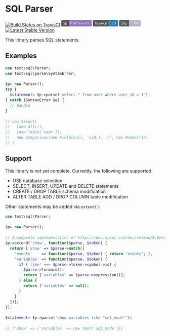 SQL Parser
==========

[![Build Status on TravisCI](https://secure.travis-ci.org/xp-forge/sql-parser.svg)](http://travis-ci.org/xp-forge/sql-parser)
[![XP Framework Module](https://raw.githubusercontent.com/xp-framework/web/master/static/xp-framework-badge.png)](https://github.com/xp-framework/core)
[![BSD Licence](https://raw.githubusercontent.com/xp-framework/web/master/static/licence-bsd.png)](https://github.com/xp-framework/core/blob/master/LICENCE.md)
[![Requires PHP 7.0+](https://raw.githubusercontent.com/xp-framework/web/master/static/php-7_0plus.png)](http://php.net/)
[![Latest Stable Version](https://poser.pugx.org/xp-forge/sql-parser/version.png)](https://packagist.org/packages/xp-forge/sql-parser)

This library parses SQL statements.

Examples
--------

```php
use text\sql\Parser;
use text\sql\parse\SyntaxError;

$p= new Parser();
try {
  $statement= $p->parse('select * from user where user_id = 1');
} catch (SyntaxError $e) {
  // Handle
}

// new Select(
//   [new All()],
//   [new Table('user')],
//   new Comparison(new Field(null, 'uid'), '=', new Number(1))
// )
```

Support
-------
This library is not yet complete. Currently, the following are supported:

* USE database selection
* SELECT, INSERT, UPDATE and DELETE statements
* CREATE / DROP TABLE schema modification
* ALTER TABLE ADD / DROP COLUMN table modification

Other statements may be added via `extend()`:

```php
use text\sql\Parser;

$p= new Parser();

// Incomplete implementation of https://dev.mysql.com/doc/refman/8.0/en/show.html
$p->extend('show', function($parse, $token) {
  return ['show' => $parse->match([
    'events'    => function($parse, $token) { return 'events'; },
    'variables' => function($parse, $token) {
      if ('like' === $parse->token->symbol->id) {
        $parse->forward();
        return ['variables' => $parse->expression()];
      } else {
        return ['variables' => null];
      }
    }
  ])];
});

$statement= $p->parse('show variables like "sql_mode"');

// ['show' => ['variables' => new Text('sql_mode')]]
```